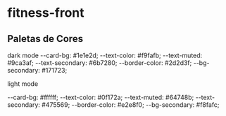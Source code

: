 # fitness-front

## Paletas de Cores

dark mode
--card-bg: #1e1e2d;
--text-color: #f9fafb;
--text-muted: #9ca3af;
--text-secondary: #6b7280;
--border-color: #2d2d3f;
--bg-secondary: #171723;

light mode

--card-bg: #ffffff;
--text-color: #0f172a;
--text-muted: #64748b;
--text-secondary: #475569;
--border-color: #e2e8f0;
--bg-secondary: #f8fafc;